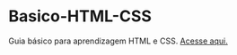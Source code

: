 # Basico-HTML-CSS
Guia básico para aprendizagem HTML e CSS.
<a href="https://everton-leon.github.io/Basico-HTML-CSS/" target="_blank">Acesse aqui.</a>
